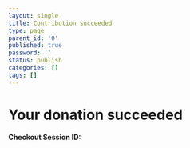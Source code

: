 ```yaml
---
layout: single
title: Contribution succeeded
type: page
parent_id: '0'
published: true
password: ''
status: publish
categories: []
tags: []
---
```


<script src="https://js.stripe.com/v3/"></script>
<h1>Your donation succeeded</h1>
<h4>Checkout Session ID: <span id="session"></span></h4>
<script>
      var urlParams = new URLSearchParams(window.location.search);

      if (urlParams.has("session_id")) {
        document.getElementById("session").textContent = urlParams.get(
          "session_id"
        );
      }
</script>

